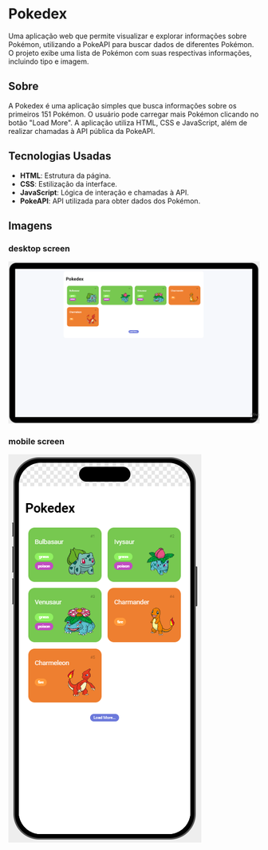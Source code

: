 # Pokedex

Uma aplicação web que permite visualizar e explorar informações sobre Pokémon, utilizando a PokeAPI para buscar dados de diferentes Pokémon. O projeto exibe uma lista de Pokémon com suas respectivas informações, incluindo tipo e imagem.

## Sobre

A Pokedex é uma aplicação simples que busca informações sobre os primeiros 151 Pokémon. O usuário pode carregar mais Pokémon clicando no botão "Load More". A aplicação utiliza HTML, CSS e JavaScript, além de realizar chamadas à API pública da PokeAPI.

## Tecnologias Usadas

- **HTML**: Estrutura da página.
- **CSS**: Estilização da interface.
- **JavaScript**: Lógica de interação e chamadas à API.
- **PokeAPI**: API utilizada para obter dados dos Pokémon.

## Imagens

### desktop screen
![desktop screen](assets/desktop-screen.png)

### mobile screen
![mobile screen](assets/mobile-screen.png)
